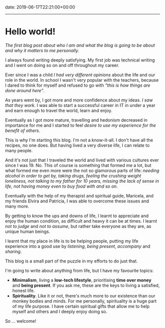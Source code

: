 date: 2019-06-17T22:21:00+00:00

---

# Hello world!

_The first blog post about who I am and what the blog is going to be about and why it matters to me personally._

I always found writing deeply satisfying. My first job was technical writing and I went on doing so on and off throughout my career.

Ever since I was a child _I had very different opinions_ about the life and our role in the world. In school I wasn't very popular with the teachers, because I dared to think for myself and refused to go with _"this is how things are done around here"_.

As years went by, I got more and more confidence about my ideas. _I saw that they work._ I was able to start a successful career in IT in under a year and earn enough to travel the world, learn and enjoy.

Eventually as I got more mature, travelling and hedonism decreased in importance for me and I started to feel _desire to use my experience for the benefit of others_.

This is why I'm starting this blog. I'm not a know-it-all. I don't have all the recipes, no one does. But having lived a very diverse life, I can relate to many people.

And it's not just that I traveled the world and lived with various cultures ever since I was 19. No. This of course is something that formed me a lot, but what formed me even more were the not so glamorous parts of life: _needing alcohol in order to get by, taking drugs, feeling the crushing weight loneliness, not talking to my father for 10 years, missing the lack of sense in life, not having money even to buy food with and so on_.

Eventually with the help of my therapist and spiritual guide, Maricela, and my friends Elvira and Patricia, I was able to overcome these issues and many more.

By getting to know the ups and downs of life, I learnt to appreciate and enjoy the human condition, as difficult and heavy it can be at times. I learnt _not to judge_ and _not to assume_, but rather take everyone as they are, as unique human beings.

I learnt that my place in life is to be helping people, putting my life experience into a good use by _listening_, _being present_, _accompany_ and _sharing_.

This blog is a small part of the puzzle in my efforts to do just that.

I'm going to write about anything from life, but I have my favourite topics:

- **Minimalism**, living a **low-tech lifestyle**, prioritising **time over money** and **being present**. If you ask me, these are the keys to living a satisfied, honest life.
- **Spirituality**. Like it or not, there's much more to our existence than our monkey bodies and minds. For me personally, spirituality is a huge part of my life purpose. I have certain spiritual gifts that allow me to help myself and others and I deeply enjoy doing so.

So ... welcome!